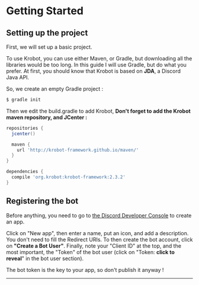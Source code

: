 # Getting Started

## Setting up the project

First, we will set up a basic project.

To use Krobot, you can use either Maven, or Gradle, but downloading all the libraries would be too long. In this guide I will use Gradle, but do what you prefer. At first, you should know that Krobot is based on **JDA**, a Discord Java API.

So, we create an empty Gradle project :

```bash
$ gradle init
```

Then we edit the build.gradle to add Krobot, **Don't forget to add the Krobot maven repository, and JCenter :**

```groovy
repositories {
  jcenter()

  maven {
    url 'http://krobot-framework.github.io/maven/'
  }
}

dependencies {
  compile 'org.krobot:krobot-framework:2.3.2'
}
```

## Registering the bot

Before anything, you need to go to [the Discord Developer Console](https://discordapp.com/developers/applications/me "Discord developer apps") to create an app.

Click on "New app", then enter a name, put an icon, and add a description. You don't need to fill the Redirect URIs. To then create the bot account, click on **"Create a Bot User"**. Finally, note your "Client ID" at the top, and the most important, the "Token" of the bot user \(click on "Token: **click to reveal**" in the bot user section\).

The bot token is the key to your app, so don't publish it anyway !

---



